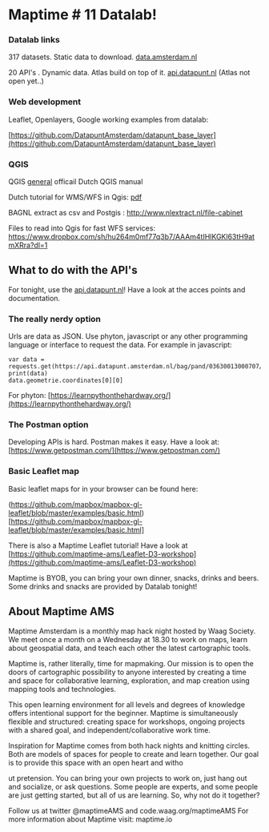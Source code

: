# Maptime # 11 Datalab!


### Datalab links

317 datasets. Static data to download.
[data.amsterdam.nl](data.amsterdam.nl)

20 API's . Dynamic data. Atlas build on top of it. 
[api.datapunt.nl](https://api.datapunt.amsterdam.nl/api/)
(Atlas not open yet..)


### Web development

Leaflet, Openlayers, Google working examples from datalab:

[https://github.com/DatapuntAmsterdam/datapunt_base_layer](https://github.com/DatapuntAmsterdam/datapunt_base_layer)


### QGIS

QGIS [general](http://www.qgis.org/nl/docs/index.html) officail Dutch QGIS manual

Dutch tutorial for WMS/WFS in Qgis:
[pdf](/qgis_-_webservices.pdf)


BAGNL extract as csv and Postgis :
http://www.nlextract.nl/file-cabinet

Files to read into Qgis for fast WFS services:
https://www.dropbox.com/sh/hu264m0mf77q3b7/AAAm4tIHlKGKl63tH9atmXRra?dl=1



## What to do with the API's

For tonight, use the [api.datapunt.nl](https://api.datapunt.amsterdam.nl/api/)! Have a look at the acces points and documentation. 

### The really nerdy option
Urls are data as JSON. Use phyton, javascript or any other programming language or interface to request the data.
For example in javascript:

	var data = requests.get(https://api.datapunt.amsterdam.nl/bag/pand/03630013000707/)
	print(data)
	data.geometrie.coordinates[0][0]

For phyton:
[https://learnpythonthehardway.org/](https://learnpythonthehardway.org/)


### The Postman option
Developing APIs is hard. Postman makes it easy. Have a look at:
[https://www.getpostman.com/](https://www.getpostman.com/)


### Basic Leaflet map

Basic leaflet maps for in your browser can be found here:

(https://github.com/mapbox/mapbox-gl-leaflet/blob/master/examples/basic.html)[https://github.com/mapbox/mapbox-gl-leaflet/blob/master/examples/basic.html]

There is also a Maptime Leaflet tutorial! Have a look at
[https://github.com/maptime-ams/Leaflet-D3-workshop](https://github.com/maptime-ams/Leaflet-D3-workshop)





Maptime is BYOB,  you can bring your own dinner, snacks, drinks and beers. Some drinks and snacks are provided by Datalab tonight!


## About Maptime AMS

Maptime Amsterdam is a monthly map hack night hosted by Waag Society. We meet once a month on a Wednesday at 18.30 to work on maps, learn about geospatial data, and teach each other the latest cartographic tools.

Maptime is, rather literally, time for mapmaking. Our mission is to open the doors of cartographic possibility to anyone interested by creating a time and space for collaborative learning, exploration, and map creation using mapping tools and technologies.

This open learning environment for all levels and degrees of knowledge offers intentional support for the beginner. Maptime is simultaneously flexible and structured: creating space for workshops, ongoing projects with a shared goal, and independent/collaborative work time.

Inspiration for Maptime comes from both hack nights and knitting circles. Both are models of spaces for people to create and learn together. Our goal is to provide this space with an open heart and witho

ut pretension. You can bring your own projects to work on, just hang out and socialize, or ask questions. Some people are experts, and some people are just getting started, but all of us are learning. So, why not do it together?

Follow us at twitter @maptimeAMS and code.waag.org/maptimeAMS
For more information about Maptime visit: maptime.io

